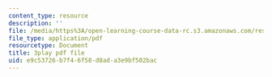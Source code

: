 ```yaml
---
content_type: resource
description: ''
file: /media/https%3A/open-learning-course-data-rc.s3.amazonaws.com/res-6-012-introduction-to-probability-spring-2018/e9c53726b7f46f58d8ada3e9bf502bac_N61FzRr2so0.pdf
file_type: application/pdf
resourcetype: Document
title: 3play pdf file
uid: e9c53726-b7f4-6f58-d8ad-a3e9bf502bac
---
```

